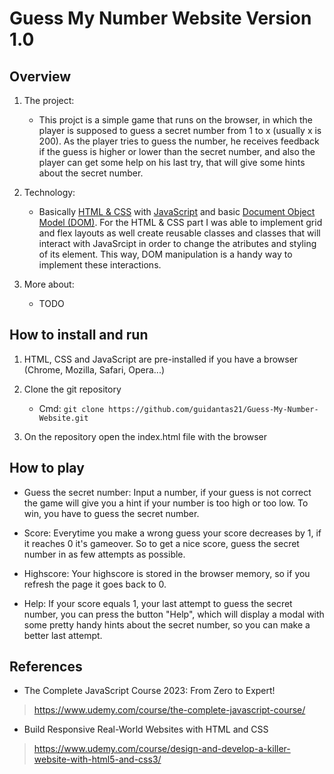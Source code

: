 # Guess My Number Website Version 1.0

## Overview

1. The project:
    - This projct is a simple game that runs on the browser, in which the player is supposed to guess a secret number from 1 to x (usually x is 200). As the player tries to guess the number, he receives feedback if the guess is higher or lower than the secret number, and also the player can get some help on his last try, that will give some hints about the secret number.

2. Technology:
    - Basically [HTML & CSS](https://www.w3.org/standards/webdesign/htmlcss) with [JavaScript](https://developer.mozilla.org/en-US/docs/Web/JavaScript) and basic [Document Object Model (DOM)](https://www.freecodecamp.org/news/javascript-dom-manipulation/#:~:text=In%20website%20development%2C%20DOM%20stands,very%20common%20in%20web%20development.). For the HTML & CSS part I was able to implement grid and flex layouts as well create reusable classes and classes that will interact with JavaSrcipt in order to change the atributes and styling of its element. This way, DOM manipulation is a handy way to implement these interactions. 

4. More about:
    - TODO

## How to install and run

1. HTML, CSS and JavaScript are pre-installed if you have a browser (Chrome, Mozilla, Safari, Opera...)

2. Clone the git repository
    - Cmd: `git clone https://github.com/guidantas21/Guess-My-Number-Website.git`

3. On the repository open the index.html file with the browser

## How to play

- Guess the secret number:
    Input a number, if your guess is not correct the game will give you a hint if your number is too high or too low. To win, you have to guess the secret number.

- Score:
    Everytime you make a wrong guess your score decreases by 1, if it reaches 0 it's gameover. So to get a nice score, guess the secret number in as few attempts as possible.

- Highscore:
    Your highscore is stored in the browser memory, so if you refresh the page it goes back to 0.

- Help:
    If your score equals 1, your last attempt to guess the secret number, you can press the button "Help", which will display a modal with some pretty handy hints about the secret number, so you can make a better last attempt.

## References

- The Complete JavaScript Course 2023: From Zero to Expert!
>https://www.udemy.com/course/the-complete-javascript-course/

- Build Responsive Real-World Websites with HTML and CSS
> https://www.udemy.com/course/design-and-develop-a-killer-website-with-html5-and-css3/


